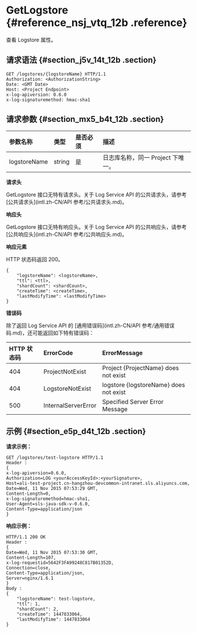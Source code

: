 # GetLogstore {#reference_nsj_vtq_12b .reference}

查看 Logstore 属性。

## 请求语法 {#section_j5v_14t_12b .section}

```
GET /logstores/{logstoreName} HTTP/1.1
Authorization: <AuthorizationString> 
Date: <GMT Date>
Host: <Project Endpoint>
x-log-apiversion: 0.6.0
x-log-signaturemethod: hmac-sha1
```

## 请求参数 {#section_mx5_b4t_12b .section}

|参数名称|类型|是否必须|描述|
|:---|:-|:---|:-|
|logstoreName|string|是|日志库名称，同一 Project 下唯一。|

**请求头**

GetLogstore 接口无特有请求头。关于 Log Service API 的公共请求头，请参考 [公共请求头](intl.zh-CN/API 参考/公共请求头.md)。

**响应头**

GetLogstore 接口无特有响应头。关于 Log Service API 的公共响应头，请参考 [公共响应头](intl.zh-CN/API 参考/公共响应头.md)。

**响应元素**

HTTP 状态码返回 200。

```
{
    "logstoreName": <logstoreName>,
    "ttl": <ttl>,
    "shardCount": <shardCount>,
    "createTime": <createTime>,
    "lastModifyTime": <lastModifyTime>
}
```

**错误码**

除了返回 Log Service API 的 [通用错误码](intl.zh-CN/API 参考/通用错误码.md)，还可能返回如下特有错误码：

|HTTP 状态码|ErrorCode|ErrorMessage|
|:-------|:--------|:-----------|
|404|ProjectNotExist|Project \{ProjectName\} does not exist|
|404|LogstoreNotExist|logstore \{logstoreName\} does not exist|
|500|InternalServerError|Specified Server Error Message|

## 示例 {#section_e5p_d4t_12b .section}

**请求示例：**

```
GET /logstores/test-logstore HTTP/1.1
Header :
{
x-log-apiversion=0.6.0,
Authorization=LOG <yourAccessKeyId>:<yourSignature>,
Host=ali-test-project.cn-hangzhou-devcommon-intranet.sls.aliyuncs.com,
Date=Wed, 11 Nov 2015 07:53:29 GMT,
Content-Length=0,
x-log-signaturemethod=hmac-sha1,
User-Agent=sls-java-sdk-v-0.6.0,
Content-Type=application/json
}
```

**响应示例：**

```
HTTP/1.1 200 OK
Header :
{
Date=Wed, 11 Nov 2015 07:53:30 GMT,
Content-Length=107,
x-log-requestid=5642F3FA99248C817B01352D,
Connection=close,
Content-Type=application/json,
Server=nginx/1.6.1
}
Body :
{
    "logstoreName": test-logstore,
    "ttl": 1,
    "shardCount": 2,
    "createTime": 1447833064,
    "lastModifyTime": 1447833064
}
```

